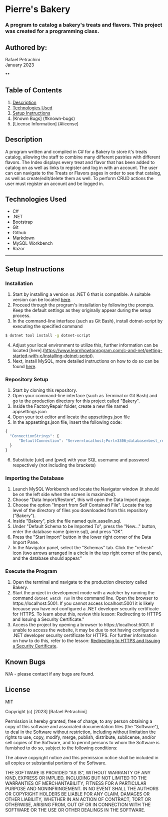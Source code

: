# Pierre's Bakery

### A program to catalog a bakery's treats and flavors. This project was created for a programming class.

## Authored by:
Rafael Petrachini<br>
January 2023

**

## Table of Contents
1. [Description](#description)
2. [Technologies Used](technologies-used)
3. [Setup Instructions](#setup-instructions)
4. [Known Bugs] (#known-bugs)
5. [License Information] (#license)

## Description
A program written and compiled in C# for a Bakery to store it's treats catalog, allowing the staff to combine many different pastries with different flavors. The Index displays every treat and flavor that has been added to catalog on as well as links to register and log in with an account. The user can can navigate to the Treats or Flavors pages in order to see that catalog, as well as create/edit/delete them as well. To perform CRUD actions the user must register an account and be logged in. 

## Technologies Used

- C#
- .NET
- Bootstrap
- Git
- Github
- Markdown
- MySQL Workbench
- Razor

***

## Setup Instructions

### Installation
1. Start by installing a version os .NET 6 that is compatible. A suitable version can be located [here](https://dotnet.microsoft.com/en-us/download/dotnet/6.0).
2. Proceed through the program's installation by following the prompts. Keep the default settings as they originally appear during the setup process.
3. In the command-line interface (such as Git Bash), install dotnet-script by executing the specified command 
```bash
$ dotnet tool install -g dotnet-script
```
4. Adjust your local environment to utilize this, further information can be located [here].(https://www.learnhowtoprogram.com/c-and-net/getting-started-with-c/installing-dotnet-script).
5. Next, install MySQL, more detailed instructions on how to do so can be found [here](https://www.learnhowtoprogram.com/c-and-net/getting-started-with-c/installing-and-configuring-mysql). 

### Repository Setup
1. Start by cloning this repository.
2. Open your command-line interface (such as Terminal or Git Bash) and go to the production directory for this project called "Bakery".
3. Inside the FactoryRepair folder, create a new file named appsettings.json
4. Open your text editor and locate the appsettings.json file
5. In the appsettings.json file, insert the following code:
```javascript
{
  "ConnectionStrings": {
      "DefaultConnection": "Server=localhost;Port=3306;database=best_restaurant_list;uid=[uid];pwd=[pwd];"
  }
}
```
6. Substitute [uid] and [pwd] with your SQL username and password respectively (not including the brackets)

### Importing the Database
1. Launch MySQL Workbench and locate the Navigator window (it should be on the left side when the screen is maximized).
2. Choose "Data Import/Restore", this will open the Data Import page.
3. Choose the option "Import from Self Contained File". Locate the top level of the directory of files you downloaded from this repository ("Bakery").
4. Inside "Bakery", pick the file named quin_asselin.sql.
5. Under "Default Schema to be Imported To", press the "New..." button, enter the database name (pierre.sql), and press "OK".
6. Press the "Start Import" button in the lower right corner of the Data Import Pane.
7. In the Navigator panel, select the "Schemas" tab. Click the "refresh" icon (two arrows arranged in a circle in the top right corner of the pane), and the database should appear."

### Execute the Program

1. Open the terminal and navigate to the production directory called Bakery.
2. Start the project in development mode with a watcher by running the command `dotnet watch run` in the command line.
Open the browser to https://localhost:5001. If you cannot access localhost:5001 it is likely because you have not configured a .NET developer security certificate for HTTPS. To learn about this, review this lesson: Redirecting to HTTPS and Issuing a Security Certificate."
3. Access the project by opening a browser to https://localhost:5001. If unable to access the website, it may be due to not having configured a .NET developer security certificate for HTTPS. For further information on how to do this, refer to the lesson: [Redirecting to HTTPS and Issuing a Security Certificate](https://www.learnhowtoprogram.com/c-and-net/basic-web-applications/redirecting-to-https-and-issuing-a-security-certificate).

## Known Bugs
N/A - please contact if any bugs are found.

## License
MIT

Copyright (c) [2023] [Rafael Petrachini]

Permission is hereby granted, free of charge, to any person obtaining a copy of this software and associated documentation files (the "Software"), to deal in the Software without restriction, including without limitation the rights to use, copy, modify, merge, publish, distribute, sublicense, and/or sell copies of the Software, and to permit persons to whom the Software is furnished to do so, subject to the following conditions:

The above copyright notice and this permission notice shall be included in all copies or substantial portions of the Software.

THE SOFTWARE IS PROVIDED "AS IS", WITHOUT WARRANTY OF ANY KIND, EXPRESS OR IMPLIED, INCLUDING BUT NOT LIMITED TO THE WARRANTIES OF MERCHANTABILITY, FITNESS FOR A PARTICULAR PURPOSE AND NONINFRINGEMENT. IN NO EVENT SHALL THE AUTHORS OR COPYRIGHT HOLDERS BE LIABLE FOR ANY CLAIM, DAMAGES OR OTHER LIABILITY, WHETHER IN AN ACTION OF CONTRACT, TORT OR OTHERWISE, ARISING FROM, OUT OF OR IN CONNECTION WITH THE SOFTWARE OR THE USE OR OTHER DEALINGS IN THE SOFTWARE.

